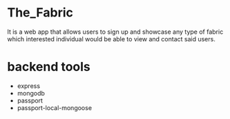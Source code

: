 # The_Fabric

It is a web app that allows users to sign up and showcase any type of fabric which interested individual would be able to view and contact said users.

# backend tools

- express
- mongodb
- passport
- passport-local-mongoose
